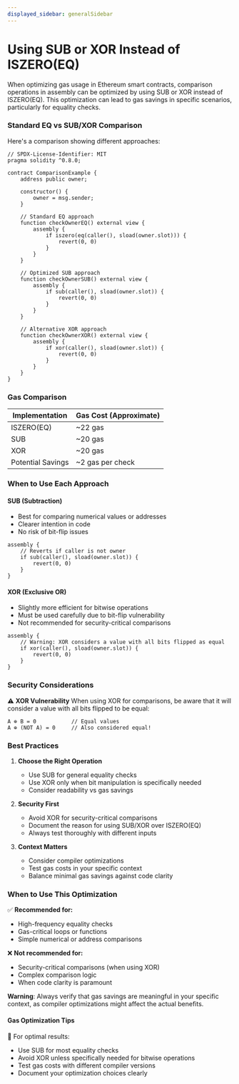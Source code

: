 ```yaml
---
displayed_sidebar: generalSidebar
---
```


# Using SUB or XOR Instead of ISZERO(EQ)

When optimizing gas usage in Ethereum smart contracts, comparison operations in assembly can be optimized by using SUB or XOR instead of ISZERO(EQ). This optimization can lead to gas savings in specific scenarios, particularly for equality checks.

### Standard EQ vs SUB/XOR Comparison

Here's a comparison showing different approaches:

```solidity
// SPDX-License-Identifier: MIT
pragma solidity ^0.8.0;

contract ComparisonExample {
    address public owner;

    constructor() {
        owner = msg.sender;
    }

    // Standard EQ approach
    function checkOwnerEQ() external view {
        assembly {
            if iszero(eq(caller(), sload(owner.slot))) {
                revert(0, 0)
            }
        }
    }

    // Optimized SUB approach
    function checkOwnerSUB() external view {
        assembly {
            if sub(caller(), sload(owner.slot)) {
                revert(0, 0)
            }
        }
    }

    // Alternative XOR approach
    function checkOwnerXOR() external view {
        assembly {
            if xor(caller(), sload(owner.slot)) {
                revert(0, 0)
            }
        }
    }
}
```

### Gas Comparison

| Implementation     | Gas Cost (Approximate) |
| ----------------- | --------------------- |
| ISZERO(EQ)        | ~22 gas              |
| SUB               | ~20 gas              |
| XOR               | ~20 gas              |
| Potential Savings | ~2 gas per check     |

### When to Use Each Approach

#### SUB (Subtraction)
- Best for comparing numerical values or addresses
- Clearer intention in code
- No risk of bit-flip issues

```solidity
assembly {
    // Reverts if caller is not owner
    if sub(caller(), sload(owner.slot)) {
        revert(0, 0)
    }
}
```

#### XOR (Exclusive OR)
- Slightly more efficient for bitwise operations
- Must be used carefully due to bit-flip vulnerability
- Not recommended for security-critical comparisons

```solidity
assembly {
    // Warning: XOR considers a value with all bits flipped as equal
    if xor(caller(), sload(owner.slot)) {
        revert(0, 0)
    }
}
```

### Security Considerations

⚠️ **XOR Vulnerability**
When using XOR for comparisons, be aware that it will consider a value with all bits flipped to be equal:
```solidity
A ⊕ B = 0           // Equal values
A ⊕ (NOT A) = 0     // Also considered equal!
```

### Best Practices

1. **Choose the Right Operation**
   - Use SUB for general equality checks
   - Use XOR only when bit manipulation is specifically needed
   - Consider readability vs gas savings

2. **Security First**
   - Avoid XOR for security-critical comparisons
   - Document the reason for using SUB/XOR over ISZERO(EQ)
   - Always test thoroughly with different inputs

3. **Context Matters**
   - Consider compiler optimizations
   - Test gas costs in your specific context
   - Balance minimal gas savings against code clarity

### When to Use This Optimization

✅ **Recommended for:**
- High-frequency equality checks
- Gas-critical loops or functions
- Simple numerical or address comparisons

❌ **Not recommended for:**
- Security-critical comparisons (when using XOR)
- Complex comparison logic
- When code clarity is paramount

**Warning**: Always verify that gas savings are meaningful in your specific context, as compiler optimizations might affect the actual benefits.

#### Gas Optimization Tips

🌟 For optimal results:
- Use SUB for most equality checks
- Avoid XOR unless specifically needed for bitwise operations
- Test gas costs with different compiler versions
- Document your optimization choices clearly

